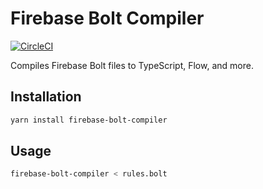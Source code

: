 # Firebase Bolt Compiler

[![CircleCI](https://circleci.com/gh/wcandillon/firebase-bolt-compiler.svg?style=svg)](https://circleci.com/gh/wcandillon/firebase-bolt-compiler)

Compiles Firebase Bolt files to TypeScript, Flow, and more.

## Installation

```bash
yarn install firebase-bolt-compiler
```

## Usage

```bash
firebase-bolt-compiler < rules.bolt
```

